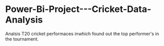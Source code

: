 # Power-Bi-Project---Cricket-Data-Analysis
Analsis T20 cricket performaces inwhich found out the top performer's in the tournament. 

